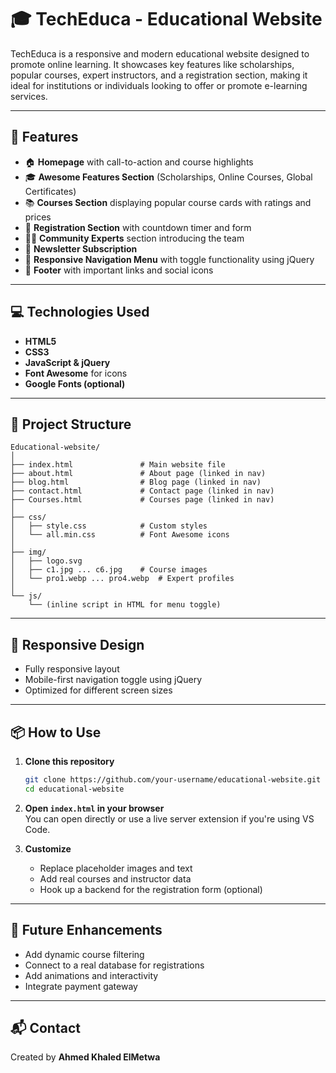 
# 🎓 TechEduca - Educational Website

TechEduca is a responsive and modern educational website designed to promote online learning. It showcases key features like scholarships, popular courses, expert instructors, and a registration section, making it ideal for institutions or individuals looking to offer or promote e-learning services.

---

## 🚀 Features

- 🏠 **Homepage** with call-to-action and course highlights  
- 🎓 **Awesome Features Section** (Scholarships, Online Courses, Global Certificates)  
- 📚 **Courses Section** displaying popular course cards with ratings and prices  
- 📝 **Registration Section** with countdown timer and form  
- 👨‍🏫 **Community Experts** section introducing the team  
- 📩 **Newsletter Subscription**  
- 📱 **Responsive Navigation Menu** with toggle functionality using jQuery  
- 📎 **Footer** with important links and social icons  

---

## 💻 Technologies Used

- **HTML5**  
- **CSS3**  
- **JavaScript & jQuery**  
- **Font Awesome** for icons  
- **Google Fonts (optional)**  

---

## 🧱 Project Structure

```
Educational-website/
│
├── index.html               # Main website file
├── about.html               # About page (linked in nav)
├── blog.html                # Blog page (linked in nav)
├── contact.html             # Contact page (linked in nav)
├── Courses.html             # Courses page (linked in nav)
│
├── css/
│   ├── style.css            # Custom styles
│   └── all.min.css          # Font Awesome icons
│
├── img/
│   ├── logo.svg
│   ├── c1.jpg ... c6.jpg    # Course images
│   └── pro1.webp ... pro4.webp  # Expert profiles
│
└── js/
    └── (inline script in HTML for menu toggle)
```

---

## 📱 Responsive Design

- Fully responsive layout
- Mobile-first navigation toggle using jQuery
- Optimized for different screen sizes

---

## 📦 How to Use

1. **Clone this repository**  
   ```bash
   git clone https://github.com/your-username/educational-website.git
   cd educational-website
   ```

2. **Open `index.html` in your browser**  
   You can open directly or use a live server extension if you're using VS Code.

3. **Customize**  
   - Replace placeholder images and text  
   - Add real courses and instructor data  
   - Hook up a backend for the registration form (optional)

---

## 🔧 Future Enhancements

- Add dynamic course filtering
- Connect to a real database for registrations
- Add animations and interactivity
- Integrate payment gateway

---

## 📬 Contact

Created by **Ahmed Khaled ElMetwa**  
